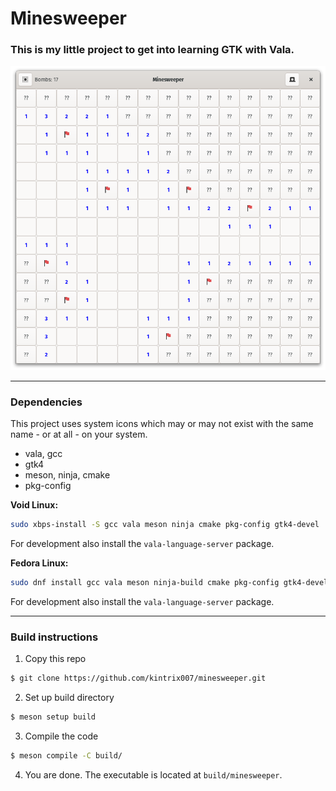 # Minesweeper

### This is my little project to get into learning GTK with Vala.

![Screenshot of the game window](screenshot.png)

---

### Dependencies

This project uses system icons which may or may not exist with the same name - or at all - on your system.

- vala, gcc
- gtk4
- meson, ninja, cmake
- pkg-config

**Void Linux:**

```sh
sudo xbps-install -S gcc vala meson ninja cmake pkg-config gtk4-devel
```
For development also install the `vala-language-server` package.

**Fedora Linux:**
```sh
sudo dnf install gcc vala meson ninja-build cmake pkg-config gtk4-devel
``` 
For development also install the `vala-language-server` package.

---

### Build instructions

1. Copy this repo
```sh
$ git clone https://github.com/kintrix007/minesweeper.git
```
2. Set up build directory
```sh
$ meson setup build
```
3. Compile the code
```sh
$ meson compile -C build/
```
4. You are done. The executable is located at `build/minesweeper`.
